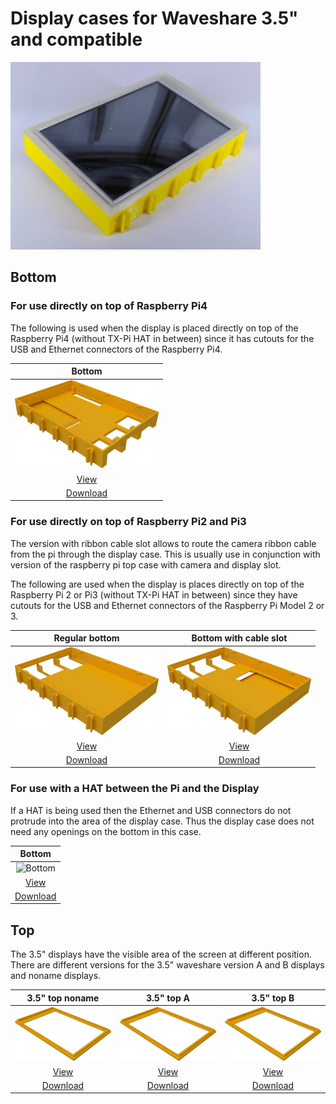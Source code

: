 # Display cases for Waveshare 3.5" and compatible

<img src="./images/display35.jpg"/>

## Bottom

### For use directly on top of Raspberry Pi4

The following is used when the display is placed directly on top of
the Raspberry Pi4 (without TX-Pi HAT in between) since it has cutouts
for the USB and Ethernet connectors of the Raspberry Pi4.

| Bottom |
|:---:|
| ![Bottom](../common/images/Pi4_Display-Wanne.png) |
| [View](../common/Pi4_Display-Wanne.stl) |
| [Download](../common/Pi4_Display-Wanne.stl?raw=true) |

### For use directly on top of Raspberry Pi2 and Pi3

The version with ribbon cable slot allows to route the camera ribbon
cable from the pi through the display case. This is usually use in
conjunction with version of the raspberry pi top case with camera and
display slot.

The following are used when the display is places directly on top of
the Raspberry Pi 2 or Pi3 (without TX-Pi HAT in between) since they
have cutouts for the USB and Ethernet connectors of the Raspberry Pi
Model 2 or 3.

| Regular bottom | Bottom with cable slot |
|:---:|:---:|
| ![Bottom](../common/images/display_v4_bottom.png) | ![Bottom](../common/images/display_v4_bottom_with_ribbon_slot.png) |
| [View](../common/display_v4_bottom.stl) | [View](../common/display_v4_bottom_with_ribbon_slot.stl) |
| [Download](../common/display_v4_bottom.stl?raw=true) | [Download](../common/display_v4_bottom.stl?raw=true) |

### For use with a HAT between the Pi and the Display

If a HAT is being used then the Ethernet and USB connectors do not
protrude into the area of the display case. Thus the display case does
not need any openings on the bottom in this case.

| Bottom |
|:---:|
| ![Bottom](../common/images/Display-Wanne_ohne_Öffnungen.png) |
| [View](../common/Display-Wanne_ohne_Öffnungen.stl) |
| [Download](../common/Display-Wanne_ohne_Öffnungen.stl?raw=true) |

## Top

The 3.5" displays have the visible area of the screen at different
position. There are different versions for the 3.5" waveshare version
A and B displays and noname displays.

| 3.5" top noname | 3.5" top A | 3.5" top B |
|:---:|:---:|:---:|
| ![Top 3.5"](./images/display35_top.png) | ![Top 3.5" A](./images/display_ws35a_top.png) | ![Top 3.5" B](./images/display_ws35b_top.png) |
| [View](display35_top.stl) | [View](display_ws35a_top.stl) | [View](display_ws35b_top.stl) |
| [Download](display35_top.stl?raw=true) | [Download](display_ws35a_top.stl?raw=true) | [Download](display_ws35b_top.stl?raw=true) |
